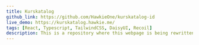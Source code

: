 ```yaml
---
title: Kurskatalog
github_link: https://github.com/HawkieOne/kurskatalog-id
live_demo: https://kurskatalog.hawkie.me/
tags: [React, Typescript, TailwindCSS, DaisyUI, Recoil]
description: This is a repository where this webpage is being rewritten in React. The old webpage was not up to date in terms of courses and does not have all the features that is needed. Therefore the goal is to make a total redesign of the webpage and add more functionality such as a more advanced exam builder than the current one. The layout is build with DaisyUI and TailwindCSS.
---
```

